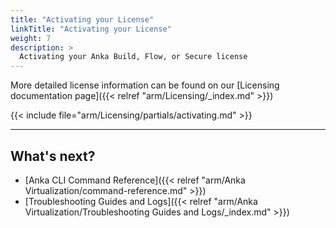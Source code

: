 ```yaml
---
title: "Activating your License"
linkTitle: "Activating your License"
weight: 7
description: >
  Activating your Anka Build, Flow, or Secure license
---
```


More detailed license information can be found on our [Licensing documentation page]({{< relref "arm/Licensing/_index.md" >}})

{{< include file="arm/Licensing/partials/activating.md" >}}

---

## What's next?

- [Anka CLI Command Reference]({{< relref "arm/Anka Virtualization/command-reference.md" >}})
- [Troubleshooting Guides and Logs]({{< relref "arm/Anka Virtualization/Troubleshooting Guides and Logs/_index.md" >}})
